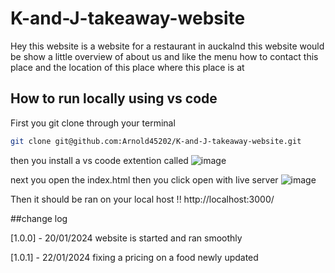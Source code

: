 # K-and-J-takeaway-website
Hey this website is a website for a restaurant in auckalnd this website would be show a little overview of about us and like the menu how to contact this place and the location of this place where this place is at

## How to run locally using vs code

First you git clone through your terminal

```bash
git clone git@github.com:Arnold45202/K-and-J-takeaway-website.git
```

then you install a vs coode extention called 
![image](https://github.com/Arnold45202/K-and-J-takeaway-website/assets/143671110/587d32d2-d088-4a4f-adbe-85e3e697a2ce)

next you open the index.html then you click open with live server 
![image](https://github.com/Arnold45202/K-and-J-takeaway-website/assets/143671110/05607dbe-5c23-4ce5-aa06-18350ef87ad3)


Then it should be ran on your local host !! http://localhost:3000/

##change log

[1.0.0] - 20/01/2024 website is started and ran smoothly 

[1.0.1] - 22/01/2024 fixing a pricing on a food newly updated 


